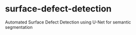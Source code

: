 # surface-defect-detection
Automated Surface Defect Detection using U-Net for semantic segmentation
